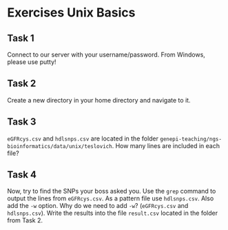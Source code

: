 # Exercises Unix Basics

## Task 1
Connect to our server with your username/password. From Windows, please use putty!

## Task 2 
Create a new directory in your home directory and navigate to it. 

## Task 3
`eGFRcys.csv` and `hdlsnps.csv` are located in the folder `genepi-teaching/ngs-bioinformatics/data/unix/teslovich`. 
How many lines are included in each file?

## Task 4
Now, try to find the SNPs your boss asked you. Use the `grep` command to output the lines from `eGFRcys.csv`. 
As a pattern file use `hdlsnps.csv`. Also add the `-w` option. 
Why do we need to add `-w`? (`eGFRcys.csv` and `hdlsnps.csv`). Write the results into the file `result.csv` located in the folder from Task 2.

